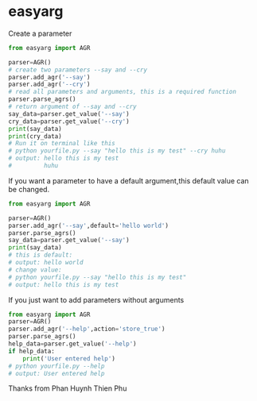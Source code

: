 # easyarg


Create a parameter

```python
from easyarg import AGR

parser=AGR()
# create two parameters --say and --cry
parser.add_agr('--say')
parser.add_agr('--cry')
# read all parameters and arguments, this is a required function
parser.parse_agrs()
# return argument of --say and --cry
say_data=parser.get_value('--say')
cry_data=parser.get_value('--cry')
print(say_data)
print(cry_data)
# Run it on terminal like this
# python yourfile.py --say "hello this is my test" --cry huhu
# output: hello this is my test
#         huhu
```
If you want a parameter to have a default argument,this default value can be changed.
```python
from easyarg import AGR

parser=AGR()
parser.add_agr('--say',default='hello world')
parser.parse_agrs()
say_data=parser.get_value('--say')
print(say_data)
# this is default:
# output: hello world
# change value:
# python yourfile.py --say "hello this is my test"
# output: hello this is my test
```
If you just want to add parameters without arguments
```python
from easyarg import AGR
parser=AGR()
parser.add_agr('--help',action='store_true')
parser.parse_agrs()
help_data=parser.get_value('--help')
if help_data:
    print('User entered help')
# python yourfile.py --help
# output: User entered help
```
Thanks from Phan Huynh Thien Phu

